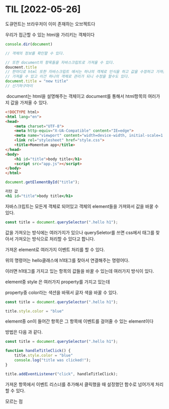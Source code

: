 # TIL [2022-05-26]

도큐먼트는 브라우저이 이미 존재하는 오브젝트다

우리가 접근할 수 있는 html을 가리키는 객체이다

```jsx
console.dir(document)

// 객체의 정보를 확인할 수 있다.

// 또한 document의 항목들을 자바스크립트로 가져올 수 있다.
doucment.title
// 한마디로 html 또한 자바스크립트 에서는 하나의 객체로 인식을 하고 값을 수정하고 가져올 수 있다는 것
// 가져올 수 있고 이건 하나의 객체로 관리가 되니 수정을 할수도 있다.
document.title = "new title"
// 신기하구마이 
```

 document는 html을 설명해주는 객체이고 document를 통해서 html항목의 여러가지 값을 가져올 수 있다.

```html
<!DOCTYPE html>
<html lang="en">
<head>
	<meta charset="UTF-8">
	<meta http-equiv="X-UA-Compatible" content="IE=edge">
	<meta name="viewport" content="width=device-width, initial-scale=1.0">
	<link rel="stylesheet" href="style.css">
	<title>Momentum app</title>
</head>
<body>
	<h1 id="title">body title</h1>
	<script src="app.js"></script>
</body>
</html>
```

```jsx
document.getElementById("title");

리턴 값 
<h1 id="title">body title</h1>
```

자바스크립트는 모든게 객체로 되어있고 객체의 element들을 가져와서 값을 바꿀 수 있다.

```jsx
const title = document.querySelector(".hello h1");
```

값을 가져오는 방식에는 여러가지가 있으나 querySeletor를 쓰면 css에서 태그를 찾아서 가져오는 방식으로 처리할 수 있다고 합니다. 

가져온 element로 여러가지 이벤트 처리를 할 수 있다.

위의 명령어는 hello클래스에 h1태그를 찾아서 연결해주는 명령어다.

이러면 h1태그를 가지고 있는 항목의 값들을 바꿀 수 있는데 여러가지 방식이 있다.

element중 style 은 여러가지 property를 가지고 있는데

property중  color라는 색션을 바꿔서 글자 색을 바꿀 수 있다.

```jsx
const title = document.querySelector(".hello h1");

title.style.color = "blue"
```

 element중  on이 들어간 항목은 그 항목에  이벤트를 걸어줄 수 있는 element이다

방법은 다음 과 같다.

```jsx
const title = document.querySelector(".hello h1");

function handleTitleClick() {
    title.style.color = "blue"
    console.log("title was clicked!");
}

title.addEventListener("click", handleTitleClick);
```

가져온 항목에서 이벤트 리스너를 추가해서 클릭했을 때 설정했던 함수로 넘어가게 처리할 수 있다.

모르는 점
